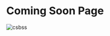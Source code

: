# Coming Soon Page

![csbss](https://user-images.githubusercontent.com/57763511/152139303-9fe68d3d-0752-4425-935f-1bbca9bae5a9.PNG)
